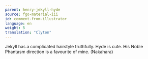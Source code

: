 ```yaml
---
parent: henry-jekyll-hyde
source: fgo-material-iii
id: comment-from-illustrator
language: en
weight: 5
translation: "Clyton"
---
```


Jekyll has a complicated hairstyle truthfully. Hyde is cute. His Noble Phantasm direction is a favourite of mine. (Nakahara)
